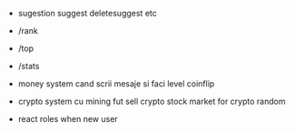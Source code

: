 * sugestion
    suggest
    deletesuggest 
    etc

* /rank 
* /top
* /stats

* money system cand scrii mesaje si faci level
    coinflip

* crypto system cu mining fut
    sell crypto 
    stock market for crypto random
    
* react roles when new user